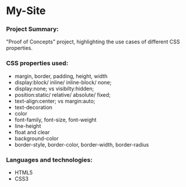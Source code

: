 # My-Site
### Project Summary:
"Proof of Concepts" project, highlighting the use cases of different CSS properties.
### CSS properties used:
- margin, border, padding, height, width
- display:block/ inline/ inline-block/ none;
- display:none; vs visibilty:hidden;
- position:static/ relative/ absolute/ fixed;
- text-align:center; vs margin:auto;
- text-decoration
- color
- font-family, font-size, font-weight
- line-height
- float and clear
- background-color
- border-style, border-color, border-width, border-radius
### Languages and technologies:
- HTML5 
- CSS3
